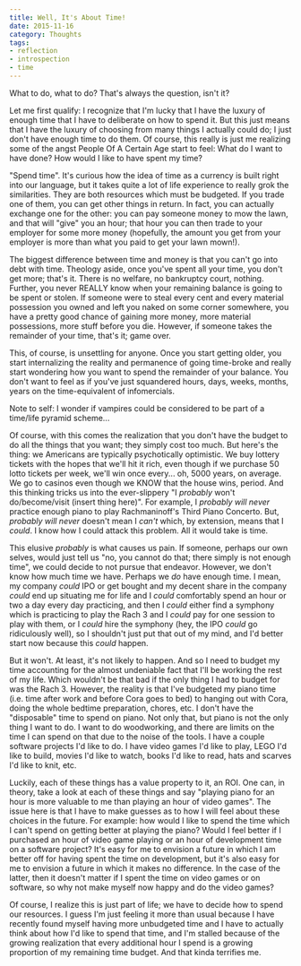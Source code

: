 ```yaml
---
title: Well, It's About Time!
date: 2015-11-16
category: Thoughts
tags: 
- reflection
- introspection
- time
---
```


What to do, what to do? That's always the question, isn't it?

Let me first qualify: I recognize that I'm lucky that I have the luxury of enough time that I have to deliberate on
how to spend it. But this just means that I have the luxury of choosing from many things I actually could do; I just
don't have enough time to do them. Of course, this really is just me realizing some of the angst People Of A Certain Age
start to feel: What do I want to have done? How would I like to have spent my time?

"Spend time". It's curious how the idea of time as a currency is built right into our language, but it takes quite a
lot of life experience to really grok the similarities. They are both resources which must be budgeted. If you trade
one of them, you can get other things in return. In fact, you can actually exchange one for the other: you can pay
someone money to mow the lawn, and that will "give" you an hour; that hour you can then trade to your employer for some
more money (hopefully, the amount you get from your employer is more than what you paid to get your lawn mown!).

The biggest difference between time and money is that you can't go into debt with time. Theology aside, once you've
spent all your time, you don't get more; that's it. There is no welfare, no bankruptcy court, nothing. Further, you never
REALLY know when your remaining balance is going to be spent or stolen. If someone were to steal every cent and every
material possession you owned and left you naked on some corner somewhere, you have a pretty good chance of gaining more
money, more material possessions, more stuff before you die. However, if someone takes the remainder of your time, that's
it; game over.

This, of course, is unsettling for anyone. Once you start getting older, you start internalizing the reality and
permanence of going time-broke and really start wondering how you want
to spend the remainder of your balance. You don't want to feel as if you've just squandered hours, days, weeks, months,
years on the time-equivalent of infomercials.

Note to self: I wonder if vampires could be considered to be part of a time/life pyramid scheme...

Of course, with this comes the realization that you don't have the budget to do all the things that you want; they simply
cost too much. But here's the thing: we Americans are typically psychotically optimistic. We buy lottery tickets with
the hopes that we'll hit it rich, even though if we purchase 50 lotto tickets per week, we'll win once every... oh, 5000
years, on average. We go to casinos even though we KNOW that the house wins, period. And this thinking tricks us into
the ever-slippery "I _probably_ won't do/become/visit (insert thing here)". For example, I _probably will never_ practice
enough piano to play Rachmaninoff's Third Piano Concerto. But, _probably will never_ doesn't mean I _can't_ which, by
extension, means that I _could_. I know how I could attack this problem. All it would take is time.

This elusive _probably_ is what causes us pain. If someone, perhaps our own selves, would just tell us "no, you cannot
do that; there simply is not enough time", we could decide to not pursue that endeavor. However, we don't know how much
time we have. Perhaps we _do_ have enough time. I mean, my company _could_ IPO or get bought and my decent share in the
company _could_ end up situating me for life and I _could_ comfortably spend an hour or two a day every day practicing,
and then I _could_ either find a symphony which is practicing to play the Rach 3 and I _could_ pay for one session to play
with them, or I _could_ hire the symphony (hey, the IPO _could_ go ridiculously well), so I shouldn't just put that out of
my mind, and I'd better start now because this _could_ happen.

But it won't. At least, it's not likely to happen. And so I need to budget my time accounting for the almost undeniable
fact that I'll be working the rest of my life. Which wouldn't be that bad if the only thing I had to budget for was the
Rach 3. However, the reality is that I've budgeted my piano time (i.e. time after work and before Cora goes to bed) to
hanging out with Cora, doing the whole bedtime preparation, chores, etc. I don't have the "disposable" time to spend on
piano. Not only that, but piano is not the only thing I want to do. I want to do woodworking, and there are limits on
the time I can spend on that due to the noise of the tools. I have a couple software projects I'd like to do. I have
video games I'd like to play, LEGO I'd like to build, movies I'd like to watch, books I'd like to read, hats and scarves
I'd like to knit, etc.

Luckily, each of these things has a value property to it, an ROI. One can, in theory, take a look at each of these
things and say "playing piano for an hour is more valuable to me than playing an hour of video games". The issue here is
that I have to make guesses as to how I will feel about these choices in the future. For example: how would I like to 
spend the time which I can't spend on getting better at playing the piano? Would I feel better if I purchased an hour of
video game playing or an hour of development time on a software project? It's easy for me to envision a future in which
I am better off for having spent the time on development, but it's also easy for me to envision a future in which it makes
no difference. In the case of the latter, then it doesn't matter if I spent the time on video games or on software, so
why not make myself now happy and do the video games?

Of course, I realize this is just part of life; we have to decide how to spend our resources. I guess I'm just feeling
it more than usual because I have recently found myself having more unbudgeted time and I have to actually think about
how I'd like to spend that time, and I'm stalled because of the growing realization that every additional hour I spend
is a growing proportion of my remaining time budget. And that kinda terrifies me.
